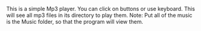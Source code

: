 This is a simple Mp3 player.
You can click on buttons or use keyboard.
This will see all mp3 files in its directory to play them.
Note: Put all of the music is the Music folder, so that the program will view them.
